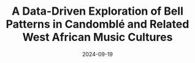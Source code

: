 ---
title: "A Data-Driven Exploration of Bell Patterns in Candomblé and Related West African Music Cultures"
authors: "L.S. Maia, R. Namballa, M. Fuentes, C. Guedes, and M. Rocamora"
date: 2024-09-19
venue: "3rd Symposium of Sound, Movement, and the Sciences"
link: https://www.uio.no/ritmo/english/projects/djembedance/events/somos-2024/programme/
---